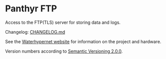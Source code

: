 # Panthyr FTP

Access to the FTP(TLS) server for storing data and logs.

Changelog: [CHANGELOG.md](CHANGELOG.md)

See the [Waterhypernet website](https://waterhypernet.org/equipment/) for information on the project and hardware.

Version numbers according to [Semantic Versioning 2.0.0](https://semver.org/).
